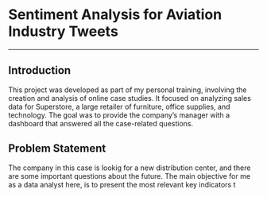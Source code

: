 # Sentiment Analysis for Aviation Industry Tweets


---


## Introduction
This project was developed as part of my personal training, involving the creation and analysis of online case studies. It focused on analyzing sales data for Superstore, a large retailer 
of furniture, office supplies, and technology. The goal was to provide the company’s manager with a dashboard that answered all the case-related questions.


## Problem Statement
The company in this case is lookig for a new distribution center, and there are some important questions about the future. The main objective for me as a data analyst here, is to present the most relevant key indicators t













